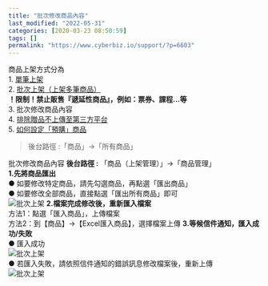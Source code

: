 ```yaml
---
title: "批次修改商品內容"
last_modified: "2022-05-31"
categories: [2020-03-23 08:50:59]
tags: []
permalink: "https://www.cyberbiz.io/support/?p=6603"
---
```


商品上架方式分為  
1\. [單筆上架](https://www.cyberbiz.co/support/?p=7497)  
2\. [批次上架（上架多筆商品）](https://www.cyberbiz.co/support/?p=1960)  
**！限制！禁止販售『遞延性商品』，例如：票券、課程…等**  
3\. 批次修改商品內容  
4\. [排除贈品不上傳至第三方平台](https://www.cyberbiz.co/support/?p=6626)  
5\. [如何設定「預購」商品](https://www.cyberbiz.co/support/?p=1979)  

> 後台路徑 :「商品」→「所有商品」  
>

批次修改商品內容 **後台路徑 :** 「商品（上架管理）」→「商品管理」  
**1.先將商品匯出**  
● 如要修改特定商品，請先勾選商品，再點選「匯出商品」  
● 如要修改全部商品，直接點選「匯出所有商品」即可  
![批次上架](https://www.cyberbiz.co/support/wp-content/uploads/2020/07/批次上架7.png)
**2.檔案完成修改後，重新匯入檔案**  
方法1：點選「匯入商品」，上傳檔案  
方法2：到【商品】→【Excel匯入商品】，選擇檔案上傳 **3.等候信件通知，匯入成功/失敗**  
● 匯入成功  
![批次上架](https://www.cyberbiz.io/support/wp-content/uploads/批次修改商品內容01.png)  
● 若匯入失敗，請依照信件通知的錯誤訊息修改檔案後，重新上傳  
![批次上架](https://www.cyberbiz.io/support/wp-content/uploads/批次修改商品內容02.png)

